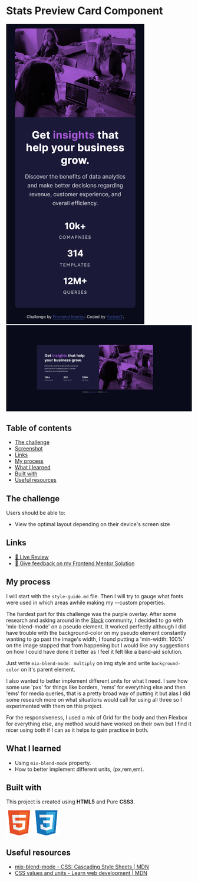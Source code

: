 # Stats Preview Card Component

![Mobile Design](mobile-finished.png)
![Desktop Design](desktop-finished.png)

## Table of contents

  - [The challenge](#the-challenge)
  - [Screenshot](#screenshot)
  - [Links](#links)
  - [My process](#my-process)
  - [What I learned](#what-i-learned)
  - [Built with](#built-with)
  - [Useful resources](#useful-resources)

## The challenge

Users should be able to:

- View the optimal layout depending on their device's screen size

## Links

- [🔴 Live Review](https://app.netlify.com/sites/polite-mermaid-5975bb/overview)
- [📝 Give feedback on my Frontend Mentor Solution](https://www.frontendmentor.io/solutions/responsive-stats-preview-card-component-using-css-gridflex-ju3ybw_jRP)

## My process
I will start with the `style-guide.md` file. Then I will try to gauge what fonts were used in which areas awhile making my --custom properties.

The hardest part for this challenge was the purple overlay. After some research and asking around in the [Slack](https://www.frontendmentor.io/slack) community, I decided to go with 'mix-blend-mode' on a pseudo element. It worked perfectly although I did have trouble with the background-color on my pseudo element constantly wanting to go past the image's width, I found putting a 'min-width: 100%' on the image stopped that from happening but I would like any suggestions on how I could have done it better as I feel it felt like a band-aid solution.

Just write `mix-blend-mode: multiply` on img style and write `background-color` on it's parent element.

I also wanted to better implement different units for what I need. I saw how some use 'pxs' for things like borders, 'rems' for everything else and then 'ems' for media queries, that is a pretty broad way of putting it but alas I did some research more on what situations would call for using all three so I experimented with them on this project.

For the responsiveness, I used a mix of Grid for the body and then Flexbox for everything else, any method would have worked on their own but I find it nicer using both if I can as it helps to gain practice in both.




## What I learned

* Using `mix-blend-mode` property.
* How to better implement different units, (px,rem,em).


## Built with

This project is created using **HTML5** and Pure **CSS3**.

<p align="left">
  <img src="https://raw.githubusercontent.com/devicons/devicon/master/icons/html5/html5-original.svg" alt="" width="auto" height="70px">
  <img src="https://raw.githubusercontent.com/devicons/devicon/master/icons/css3/css3-original.svg" alt="" width="auto" height="70px">
</p>

## Useful resources

* [mix-blend-mode - CSS: Cascading Style Sheets | MDN](https://developer.mozilla.org/en-US/docs/Web/CSS/mix-blend-mode)
* [CSS values and units - Learn web development | MDN](https://developer.mozilla.org/en-US/docs/Learn/CSS/Building_blocks/Values_and_units)